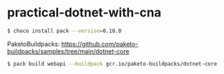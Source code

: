 # practical-dotnet-with-cna

```bash
$ choco install pack --version=0.18.0
```

PaketoBuildpacks: https://github.com/paketo-buildpacks/samples/tree/main/dotnet-core

```bash
$ pack build webapi --buildpack gcr.io/paketo-buildpacks/dotnet-core
```